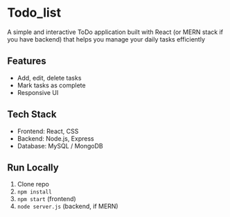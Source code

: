 # Todo_list
A simple and interactive ToDo application built with React (or MERN stack if you have backend) that helps you manage your daily tasks efficiently 

## Features
- Add, edit, delete tasks
- Mark tasks as complete
- Responsive UI

## Tech Stack
- Frontend: React, CSS
- Backend: Node.js, Express
- Database: MySQL / MongoDB

## Run Locally
1. Clone repo
2. `npm install`
3. `npm start` (frontend)
4. `node server.js` (backend, if MERN)
